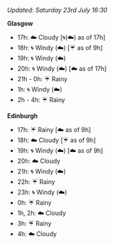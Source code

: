 *Updated: Saturday 23rd July 16:30*

**Glasgow**

* 17h: :cloud: Cloudy [:cyclone:(:cloud:) as of 17h]
* 18h: :cyclone: Windy (:cloud:) [:umbrella: as of 9h]
* 19h: :cyclone: Windy (:cloud:)
* 20h: :cyclone: Windy (:cloud:) [:cloud: as of 17h]
* 21h - 0h: :umbrella: Rainy
* 1h: :cyclone: Windy (:cloud:)
* 2h - 4h: :umbrella: Rainy

**Edinburgh**

* 17h: :umbrella: Rainy [:cloud: as of 9h]
* 18h: :cloud: Cloudy [:umbrella: as of 9h]
* 19h: :cyclone: Windy (:cloud:) [:cloud: as of 9h]
* 20h: :cloud: Cloudy
* 21h: :cyclone: Windy (:cloud:)
* 22h: :umbrella: Rainy
* 23h: :cyclone: Windy (:cloud:)
* 0h: :umbrella: Rainy
* 1h, 2h: :cloud: Cloudy
* 3h: :umbrella: Rainy
* 4h: :cloud: Cloudy
